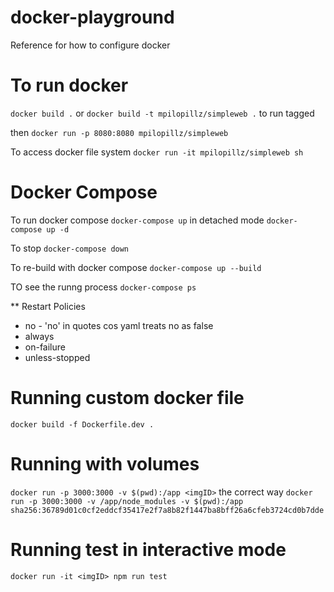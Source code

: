 # docker-playground

Reference for how to configure docker

# To run docker

`docker build .`
or
`docker build -t mpilopillz/simpleweb .` to run tagged

then `docker run -p 8080:8080 mpilopillz/simpleweb`

To access docker file system
`docker run -it mpilopillz/simpleweb sh`

# Docker Compose

To run docker compose
`docker-compose up` in detached mode `docker-compose up -d`

To stop
`docker-compose down`

To re-build with docker compose
`docker-compose up --build`

TO see the runng process
`docker-compose ps`

\*\* Restart Policies

- no - 'no' in quotes cos yaml treats no as false
- always
- on-failure
- unless-stopped

# Running custom docker file

`docker build -f Dockerfile.dev .`

# Running with volumes

`docker run -p 3000:3000 -v $(pwd):/app <imgID>`
the correct way
`docker run -p 3000:3000 -v /app/node_modules -v $(pwd):/app sha256:36789d01c0cf2eddcf35417e2f7a8b82f1447ba8bff26a6cfeb3724cd0b7dde`

# Running test in interactive mode

`docker run -it <imgID> npm run test`

